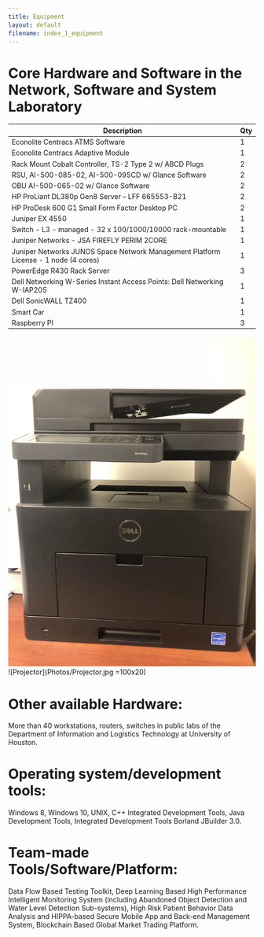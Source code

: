 ```yaml
---
title: Equipment
layout: default
filename: index_1_equipment
--- 
```


# Core Hardware and Software in the Network, Software and System Laboratory

Description|Qty
------------ | -------------
Econolite Centracs ATMS Software|1
Econolite Centracs Adaptive Module|1
Rack Mount Cobalt Controller, TS-2 Type 2 w/ ABCD Plugs|2
RSU, AI-500-085-02, AI-500-095CD w/ Glance Software|2
OBU AI-500-065-02 w/ Glance Software|2
HP ProLiant DL380p Gen8 Server – LFF 665553-B21|2
HP ProDesk 600 G1 Small Form Factor Desktop PC|2
Juniper EX 4550|1
Switch - L3 - managed - 32 x 100/1000/10000 rack-mountable|1
Juniper Networks - JSA FIREFLY PERIM 2CORE|1
Juniper Networks JUNOS Space Network Management Platform License - 1 node (4 cores)|1
PowerEdge R430 Rack Server|3
Dell Networking W-Series Instant Access Points: Dell Networking W-IAP205|1
Dell SonicWALL TZ400|1
Smart Car|1
Raspberry PI|3

![Printer](Photos/Printer.jpg) ![Projector](Photos/Projector.jpg =100x20)

# Other available Hardware:

More than 40 workstations, routers, switches in public labs of the Department of Information and Logistics Technology at University of Houston.

# Operating system/development tools:

Windows 8, Windows 10, UNIX, C++ Integrated Development Tools, Java Development Tools, Integrated Development Tools Borland JBuilder 3.0.

# Team-made Tools/Software/Platform:
Data  Flow  Based  Testing  Toolkit, Deep Learning Based High Performance Intelligent Monitoring System (including Abandoned Object Detection and Water Level Detection Sub-systems), High Risk Patient Behavior Data Analysis and HIPPA-based Secure Mobile App and Back-end Management System, Blockchain Based Global Market Trading Platform. 
